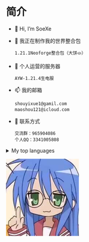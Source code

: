 # 简介
- 👋 Hi, I’m SoeXe
- 👀 我正在制作我的世界整合包

      1.21.1Neoforge整合包（大饼🫓）
- 💞️ 个人运营的服务器

      AYW-1.21.4生电服
- 📫 我的邮箱

      shouyixue1@gamil.com
      maoshou121@icloud.com
- 🐧 联系方式

      交流群：965904086
      个人QQ：3341005808
<details>
<summary>My top languages</summary>
|-----:|---------------|
|   1  |30%English     |
|   2  |80%中文        |
|   3  |5%español      |

</details>

![Cow3](https://github.com/maoshou12/meme/blob/main/igotaplan.jpg?raw=true 'Cow3')
